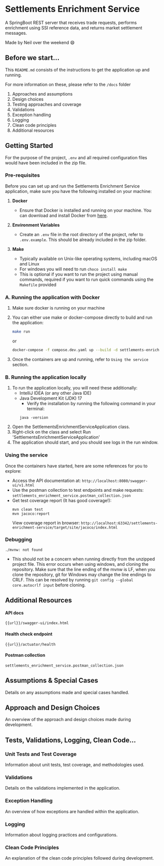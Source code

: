 # Settlements Enrichment Service

A SpringBoot REST server that receives trade requests, performs enrichment using SSI reference data, and returns market
settlement messages.

Made by Neil over the weekend :smile:

## Before we start...

This `README.md` consists of the instructions to get the application up and running.

For more information on these, please refer to the `/docs` folder

1. Approaches and assumptions
2. Design choices
3. Testing approaches and coverage
4. Validations
5. Exception handling
6. Logging
7. Clean code principles
8. Additional resources

## Getting Started

For the purpose of the project, `.env` and all required configuration files would have been included in the zip file.

### Pre-requisites

Before you can set up and run the Settlements Enrichment Service application, make sure you have the following installed
on your machine:

1. **Docker**
    - Ensure that Docker is installed and running on your machine. You can download and install Docker
      from [here](https://www.docker.com/products/docker-desktop).

2. **Environment Variables**
    - Create an `.env` file in the root directory of the project, refer to `.env.example`. This should be already
      included in
      the zip folder.

3. **Make**
    - Typically available on Unix-like operating systems, including macOS and Linux
    - For windows you will need to run `choco install make`
    - This is optional if you want to run the project using manual commands, required if you want to run quick commands
      using the `Makefile` provided

### A. Running the application with Docker

1. Make sure docker is running on your machine
2. You can either use make or docker-compose directly to build and run the application:

    ```bash
   make run
   ```
   or
    ```bash
   docker-compose -f compose.dev.yaml up --build -d settlements-enrichment-service postgres
   ```
3. Once the containers are up and running, refer to `Using the service` section.

### B. Running the application locally

1. To run the application locally, you will need these additionally:
    - IntelliJ IDEA (or any other Java IDE)
    - Java Development Kit (JDK) 17
        - Verify the installation by running the following command in your terminal:
        ```
      java -version
      ```
2. Open the SettlementsEnrichmentServiceApplication class.
3. Right-click on the class and select Run 'SettlementsEnrichmentServiceApplication'
4. The application should start, and you should see logs in the run window.

### Using the service

Once the containers have started, here are some references for you to explore:

- Access the API documentation at: `http://localhost:8080/swagger-ui/v1.html`
- Use the postman collection to test endpoints and make
  requests: `settlements_enrichment_service.postman_collection.json`
- Get test coverage report (It has good coverage!):
   ```
   mvn clean test                    
   mvn jacoco:report
  ```
  View coverage report in browser: `http://localhost:63342/settlements-enrichment-service/target/site/jacoco/index.html`

### Debugging

`./mvnw: not found`

- This should not be a concern when running directly from the unzipped project file. This error occurs when using
  windows, and cloning the repository. Make sure that the line ending of
  the mvnw is LF, when you clone the repository, git for Windows may change the line
  endings to CRLF. This can be resolved by running `git config --global core.autocrlf input` before cloning.

## Additional Resources

#### API docs

`{{url}}/swagger-ui/index.html`

#### Health check endpoint

`{{url}}/actuator/health`

#### Postman collection

`settlements_enrichment_service.postman_collection.json`

## Assumptions & Special Cases

Details on any assumptions made and special cases handled.

## Approach and Design Choices

An overview of the approach and design choices made during development.

## Tests, Validations, Logging, Clean Code...

### Unit Tests and Test Coverage

Information about unit tests, test coverage, and methodologies used.

### Validations

Details on the validations implemented in the application.

### Exception Handling

An overview of how exceptions are handled within the application.

### Logging

Information about logging practices and configurations.

### Clean Code Principles

An explanation of the clean code principles followed during development.
